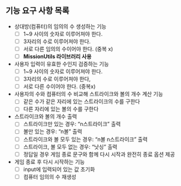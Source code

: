 ## 기능 요구 사항 목록

- 상대방(컴퓨터)의 임의의 수 생성하는 기능
    - [ ]  1~9 사이의 숫자로 이루어져야 한다.
    - [ ]  3자리의 수로 이루어져야 한다.
    - [ ]  서로 다른 임의의 수이어야 한다. (중복 x)
    - [ ]  **MissionUtils 라이브러리 사용**
    
- 사용자 입력이 유효한 수인지 검증하는 기능
    - [ ]  1~9 사이의 숫자로 이루어져야 한다.
    - [ ]  3자리의 수로 이루어져야 한다,
    - [ ]  서로 다른 수이어야 한다. (중복x)
- 사용자의 수와 컴퓨터의 수 비교해 스트라이크와 볼의 개수 계산 기능
    - [ ]  같은 수가 같은 자리에 있는 스트라이크의 수를 구한다
    - [ ]  다른 자리에 있는 볼의 수를 구한다
    
- 스트라이크와 볼의 개수 출력
    - [ ]  스트라이크만 있는 경우: “n스트라이크” 출력
    - [ ]  볼만 있는 경우: “n볼” 출력
    - [ ]  스트라이크와 볼 모두 있는 경우: “n볼 n스트라이크” 출력
    - [ ]  스트라이크, 볼 모두 없는 경우: “낫싱” 출력
    - [ ]  정답일 경우 게임 종료 문구와 함께 다시 시작과 완전히 종료 옵션 제공
    
- 게임 종료 후 다시 시작하는 기능
    - [ ]  input에 입력되어 있는 값 초기화
    - [ ]  컴퓨터 임의의 수 재생성